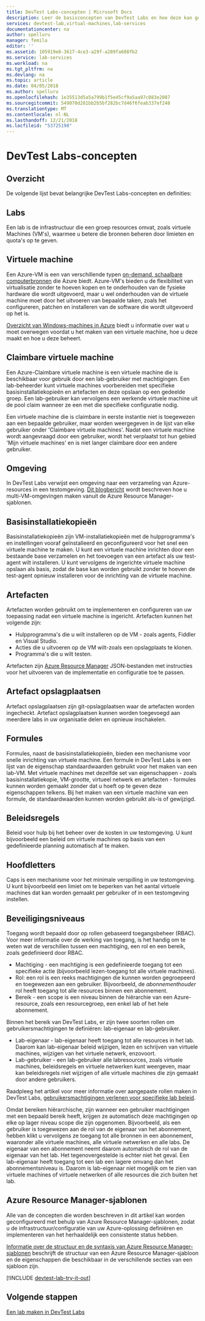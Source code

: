 ```yaml
---
title: DevTest Labs-concepten | Microsoft Docs
description: Leer de basisconcepten van DevTest Labs en hoe deze kan gemakkelijk te maken, beheren en controleren van virtuele machines van Azure
services: devtest-lab,virtual-machines,lab-services
documentationcenter: na
author: spelluru
manager: femila
editor: ''
ms.assetid: 105919e8-3617-4ce3-a29f-a289fa608fb2
ms.service: lab-services
ms.workload: na
ms.tgt_pltfrm: na
ms.devlang: na
ms.topic: article
ms.date: 04/05/2018
ms.author: spelluru
ms.openlocfilehash: 1e35513d5a5a799b1f5e45cf9a5aa97c083e2087
ms.sourcegitcommit: 549070d281bb2b5bf282bc7d46f6feab337ef248
ms.translationtype: MT
ms.contentlocale: nl-NL
ms.lasthandoff: 12/21/2018
ms.locfileid: "53725198"
---
```

# <a name="devtest-labs-concepts"></a>DevTest Labs-concepten
## <a name="overview"></a>Overzicht
De volgende lijst bevat belangrijke DevTest Labs-concepten en definities:

## <a name="labs"></a>Labs
Een lab is de infrastructuur die een groep resources omvat, zoals virtuele Machines (VM's), waarmee u betere die bronnen beheren door limieten en quota's op te geven.

## <a name="virtual-machine"></a>Virtuele machine
Een Azure-VM is een van verschillende typen [on-demand, schaalbare computerbronnen](https://docs.microsoft.com/azure/app-service/overview-compare) die Azure biedt. Azure-VM's bieden u de flexibiliteit van virtualisatie zonder te hoeven kopen en te onderhouden van de fysieke hardware die wordt uitgevoerd, maar u wel onderhouden van de virtuele machine moet door het uitvoeren van bepaalde taken, zoals het configureren, patchen en installeren van de software die wordt uitgevoerd op het is.

[Overzicht van Windows-machines in Azure](https://docs.microsoft.com/azure/virtual-machines/virtual-machines-windows-overview) biedt u informatie over wat u moet overwegen voordat u het maken van een virtuele machine, hoe u deze maakt en hoe u deze beheert.

## <a name="claimable-vm"></a>Claimbare virtuele machine
Een Azure-Claimbare virtuele machine is een virtuele machine die is beschikbaar voor gebruik door een lab-gebruiker met machtigingen. Een lab-beheerder kunt virtuele machines voorbereiden met specifieke basisinstallatiekopieën en artefacten en deze opslaan op een gedeelde groep. Een lab-gebruiker kan vervolgens een werkende virtuele machine uit de pool claim wanneer ze een met die specifieke configuratie nodig.

Een virtuele machine die is claimbare in eerste instantie niet is toegewezen aan een bepaalde gebruiker, maar worden weergegeven in de lijst van elke gebruiker onder 'Claimbare virtuele machines'. Nadat een virtuele machine wordt aangevraagd door een gebruiker, wordt het verplaatst tot hun gebied 'Mijn virtuele machines' en is niet langer claimbare door een andere gebruiker.

## <a name="environment"></a>Omgeving
In DevTest Labs verwijst een omgeving naar een verzameling van Azure-resources in een testomgeving. [Dit blogbericht](https://blogs.msdn.microsoft.com/devtestlab/2016/11/16/connect-2016-news-for-azure-devtest-labs-azure-resource-manager-template-based-environments-vm-auto-shutdown-and-more/) wordt beschreven hoe u multi-VM-omgevingen maken vanuit de Azure Resource Manager-sjablonen.

## <a name="base-images"></a>Basisinstallatiekopieën
Basisinstallatiekopieën zijn VM-installatiekopieën met de hulpprogramma's en instellingen vooraf geïnstalleerd en geconfigureerd voor het snel een virtuele machine te maken. U kunt een virtuele machine inrichten door een bestaande base verzamelen en het toevoegen van een artefact als uw test-agent wilt installeren. U kunt vervolgens de ingerichte virtuele machine opslaan als basis, zodat de base kan worden gebruikt zonder te hoeven de test-agent opnieuw installeren voor de inrichting van de virtuele machine.

## <a name="artifacts"></a>Artefacten
Artefacten worden gebruikt om te implementeren en configureren van uw toepassing nadat een virtuele machine is ingericht. Artefacten kunnen het volgende zijn:

* Hulpprogramma's die u wilt installeren op de VM - zoals agents, Fiddler en Visual Studio.
* Acties die u uitvoeren op de VM wilt-zoals een opslagplaats te klonen.
* Programma's die u wilt testen.

Artefacten zijn [Azure Resource Manager](../azure-resource-manager/resource-group-overview.md) JSON-bestanden met instructies voor het uitvoeren van de implementatie en configuratie toe te passen.

## <a name="artifact-repositories"></a>Artefact opslagplaatsen
Artefact opslagplaatsen zijn git-opslagplaatsen waar de artefacten worden ingecheckt. Artefact opslagplaatsen kunnen worden toegevoegd aan meerdere labs in uw organisatie delen en opnieuw inschakelen.

## <a name="formulas"></a>Formules
Formules, naast de basisinstallatiekopieën, bieden een mechanisme voor snelle inrichting van virtuele machine. Een formule in DevTest Labs is een lijst van de eigenschap standaardwaarden gebruikt voor het maken van een lab-VM.
Met virtuele machines met dezelfde set van eigenschappen - zoals basisinstallatiekopie, VM-grootte, virtueel netwerk en artefacten - formules kunnen worden gemaakt zonder dat u hoeft op te geven deze eigenschappen telkens. Bij het maken van een virtuele machine van een formule, de standaardwaarden kunnen worden gebruikt als-is of gewijzigd.

## <a name="policies"></a>Beleidsregels
Beleid voor hulp bij het beheer over de kosten in uw testomgeving. U kunt bijvoorbeeld een beleid om virtuele machines op basis van een gedefinieerde planning automatisch af te maken.

## <a name="caps"></a>Hoofdletters
Caps is een mechanisme voor het minimale verspilling in uw testomgeving. U kunt bijvoorbeeld een limiet om te beperken van het aantal virtuele machines dat kan worden gemaakt per gebruiker of in een testomgeving instellen.

## <a name="security-levels"></a>Beveiligingsniveaus
Toegang wordt bepaald door op rollen gebaseerd toegangsbeheer (RBAC). Voor meer informatie over de werking van toegang, is het handig om te weten wat de verschillen tussen een machtiging, een rol en een bereik, zoals gedefinieerd door RBAC.

* Machtiging - een machtiging is een gedefinieerde toegang tot een specifieke actie (bijvoorbeeld lezen-toegang tot alle virtuele machines).
* Rol: een rol is een reeks machtigingen die kunnen worden gegroepeerd en toegewezen aan een gebruiker. Bijvoorbeeld, de *abonnementhouder* rol heeft toegang tot alle resources binnen een abonnement.
* Bereik - een scope is een niveau binnen de hiërarchie van een Azure-resource, zoals een resourcegroep, een enkel lab of het hele abonnement.

Binnen het bereik van DevTest Labs, er zijn twee soorten rollen om gebruikersmachtigingen te definiëren: lab-eigenaar en lab-gebruiker.

* Lab-eigenaar - lab-eigenaar heeft toegang tot alle resources in het lab. Daarom kan lab-eigenaar beleid wijzigen, lezen en schrijven van virtuele machines, wijzigen van het virtuele netwerk, enzovoort.
* Lab-gebruiker - een lab-gebruiker alle labresources, zoals virtuele machines, beleidsregels en virtuele netwerken kunt weergeven, maar kan beleidsregels niet wijzigen of alle virtuele machines die zijn gemaakt door andere gebruikers.

Raadpleeg het artikel voor meer informatie over aangepaste rollen maken in DevTest Labs, [gebruikersmachtigingen verlenen voor specifieke lab beleid](devtest-lab-grant-user-permissions-to-specific-lab-policies.md).

Omdat bereiken hiërarchische, zijn wanneer een gebruiker machtigingen met een bepaald bereik heeft, krijgen ze automatisch deze machtigingen op elke op lager niveau scope die zijn opgenomen. Bijvoorbeeld, als een gebruiker is toegewezen aan de rol van de eigenaar van het abonnement, hebben klikt u vervolgens ze toegang tot alle bronnen in een abonnement, waaronder alle virtuele machines, alle virtuele netwerken en alle labs. De eigenaar van een abonnement neemt daarom automatisch de rol van de eigenaar van het lab. Het tegenovergestelde is echter niet het geval. Een lab-eigenaar heeft toegang tot een lab een lagere omvang dan het abonnementsniveau is. Daarom is lab-eigenaar niet mogelijk om te zien van virtuele machines of virtuele netwerken of alle resources die zich buiten het lab.

## <a name="azure-resource-manager-templates"></a>Azure Resource Manager-sjablonen
Alle van de concepten die worden beschreven in dit artikel kan worden geconfigureerd met behulp van Azure Resource Manager-sjablonen, zodat u de infrastructuur/configuratie van uw Azure-oplossing definiëren en implementeren van het herhaaldelijk een consistente status hebben.

[Informatie over de structuur en de syntaxis van Azure Resource Manager-sjablonen](https://docs.microsoft.com/azure/azure-resource-manager/resource-group-authoring-templates#template-format) beschrijft de structuur van een Azure Resource Manager-sjabloon en de eigenschappen die beschikbaar in de verschillende secties van een sjabloon zijn.

[!INCLUDE [devtest-lab-try-it-out](../../includes/devtest-lab-try-it-out.md)]

## <a name="next-steps"></a>Volgende stappen
[Een lab maken in DevTest Labs](devtest-lab-create-lab.md)
